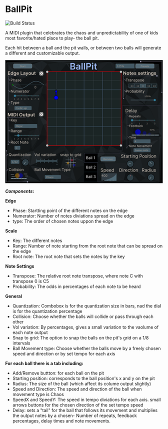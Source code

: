 # BallPit

![Build Status](https://github.com/MayTiger877/BallPit/actions/workflows/build.yml/badge.svg)

A MIDI plugin that celebrates the chaos and unpredictability of one of kids most favorite/hated place to play- the ball pit.

Each hit between a ball and the pit walls, or between two balls will generate a different and customizable output.

![Plugin Preview](Screenshot_1.png)


***Components:***

**Edge**
* Phase: Startting point of the different notes on the edge
* Numerator: Number of notes diviations spread on the edge
* type: The order of chosen notes uppon the edge

**Scale**

* Key: The different notes 
* Range: Number of note starting from the root note that can be spread on the edge
* Root note: The root note that sets the notes by the key

**Note Settings**

* Transpose: The relative root note transpose, where note C with transpose 0 is C5
* Probability: The odds in percentages of each note to be heard

**General**

* Quantization: Combobox is for the quantization size in bars, nad the dial is for the quantization percentage
* Collision: Choose whether the balls will collide or pass through each other
* Vol variation: By percentages, gives a small variation to the vaolume of each note output
* Snap to grid: The option to snap the balls on the pit's grid on a 1/8 intervals
* Ball Movement type: Choose whether the balls move by a freely chosen speed and direction or by set tempo for each axis

**For each ball there is a tab including:**

* Add/Remove buttton: for each ball on the pit
* Starting position: corresponds to the ball position's x and y on the pit
* Radius: The size of the ball (which affect its colume output slightly)
* Speed and Direction: The speed and direction of the ball when movement type is Chaos
* SpeedX and SpeedY: The speed in tempo diviations for each axis. small arrows buttons for the chosen direction of the set tempo speed
* Delay: sets a "tail" for the ball that follows its movement and multiplies the output notes by a chosen- Number of repeats, feedback percentages, delay times and note movements.